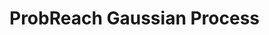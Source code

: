 # ProbReach Gaussian Process

<!--
The ProbReach simulator provides simulation of the provided *.pdrh* model and produces *.json* file as output.

## Required packages
    
   - [gcc/g++](https://gcc.gnu.org/) 4.9 or greater.
   - [GNU Bison](https://www.gnu.org/software/bison/) and [Flex](https://github.com/westes/flex)
      
        ```sudo apt-get install bison flex``` 
        
   - [CMake](https://cmake.org/), if not already present on your system.

## How to build

```
git clone https://github.com/dreal/probreach.git probreach
cd probreach
mkdir -p build/release
cd build/release
cmake ../../
make simulate
```

## Usage

	simulate <options> <file.pdrh/file.drh>

options:
```
-h - displays help message
-v - displays the tool version
-l - minimum depth of every simulation path (default = 0)
-u - maximum depth of every simulation path (default = 0)
-p - maximum number of simulation paths (default = 1)
-n - number of points used in IVP solving (default = 1)
-o - full path to the output file (default = output.json)
-v - prints out the current version of ProbReach
```


# Visualisation

The visulisation of the produced *.json* file is performed via a python script ```visualise.py``` 
located in ```probreach/src/python``` directory. This script requires [pandas](https://pandas.pydata.org/) package. 

## Usage

	python visualise.py <var 1> <var 2> ... <var n> <path/to/output/file.json>

If no variables are specified in the command line, then all variables are visualised.

# Usage example

```
./simulate -u 300 -n 10 -o output.json ~/probreach/model/insulin-infusion/discrete-pid.pdrh
python ~/probreach/src/python/visualise.py Q1 u C output.json 
```
The commands above produce the following output:

![traj1](img/ex1.png)
![traj2](img/ex2.png)
-->
